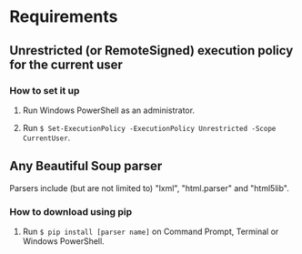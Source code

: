 # Requirements

## Unrestricted (or RemoteSigned) execution policy for the current user

### How to set it up

1. Run Windows PowerShell as an administrator.

2. Run `$ Set-ExecutionPolicy -ExecutionPolicy Unrestricted -Scope CurrentUser`.

## Any Beautiful Soup parser

Parsers include (but are not limited to) "lxml", "html.parser" and "html5lib".

### How to download using pip

1. Run `$ pip install [parser name]` on Command Prompt, Terminal or Windows PowerShell.
